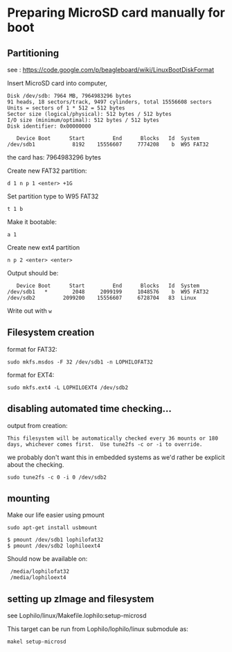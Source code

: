 # Preparing MicroSD card manually for boot

## Partitioning 

see : https://code.google.com/p/beagleboard/wiki/LinuxBootDiskFormat

Insert MicroSD card into computer, 

	Disk /dev/sdb: 7964 MB, 7964983296 bytes
	91 heads, 18 sectors/track, 9497 cylinders, total 15556608 sectors
	Units = sectors of 1 * 512 = 512 bytes
	Sector size (logical/physical): 512 bytes / 512 bytes
	I/O size (minimum/optimal): 512 bytes / 512 bytes
	Disk identifier: 0x00000000

	   Device Boot      Start         End      Blocks   Id  System
	/dev/sdb1            8192    15556607     7774208    b  W95 FAT32

the card has:  7964983296 bytes

Create new FAT32 partition:

	d 1 n p 1 <enter> +1G 

Set partition type to W95 FAT32

	t 1 b

Make it bootable:

	a 1

Create new ext4 partition

	n p 2 <enter> <enter>

Output should be:

	   Device Boot      Start         End      Blocks   Id  System
	/dev/sdb1   *        2048     2099199     1048576    b  W95 FAT32
	/dev/sdb2         2099200    15556607     6728704   83  Linux

Write out with `w`

## Filesystem creation

format for FAT32:

	sudo mkfs.msdos -F 32 /dev/sdb1 -n LOPHILOFAT32

format for EXT4:

	sudo mkfs.ext4 -L LOPHILOEXT4 /dev/sdb2

## disabling automated time checking...

output from creation:

	This filesystem will be automatically checked every 36 mounts or 180 days, whichever comes first.  Use tune2fs -c or -i to override.

we probably don't want this in embedded systems as we'd rather be explicit about the checking. 

	sudo tune2fs -c 0 -i 0 /dev/sdb2

## mounting

Make our life easier using pmount

	sudo apt-get install usbmount

	$ pmount /dev/sdb1 lophilofat32
	$ pmount /dev/sdb2 lophiloext4

Should now be available on:

	 /media/lophilofat32 
	 /media/lophiloext4

## setting up zImage and filesystem

see Lophilo/linux/Makefile.lophilo:setup-microsd

This target can be run from Lophilo/lophilo/linux submodule as:

	makel setup-microsd